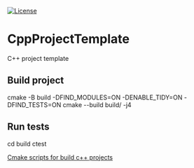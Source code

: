 [![License][license-image]][license-url]

# CppProjectTemplate
C++ project template

## Build project
cmake -B build -DFIND_MODULES=ON -DENABLE_TIDY=ON -DFIND_TESTS=ON
cmake --build build/ -j4

## Run tests
cd build
ctest

[Cmake scripts for build c++ projects](https://github.com/nicledomaS/cmake/blob/master/README.md)

[license-image]: https://img.shields.io/badge/License-Apache%202.0-blue.svg
[license-url]: LICENSE
